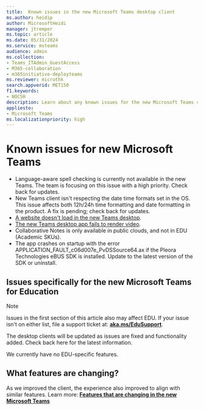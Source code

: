 ```yaml
---
title:  Known issues in the new Microsoft Teams desktop client
ms.author: heidip
author: MicrosoftHeidi
manager: jtremper
ms.topic: article
ms.date: 05/31/2024
ms.service: msteams
audience: admin
ms.collection: 
- Teams_ITAdmin_GuestAccess
- M365-collaboration
- m365initiative-deployteams
ms.reviewer: microthk
search.appverid: MET150
f1.keywords:
- NOCSH
description: Learn about any known issues for the new Microsoft Teams client. 
appliesto: 
- Microsoft Teams
ms.localizationpriority: high
---
```

# Known issues for new Microsoft Teams

- Language-aware spell checking is currently not available in the new Teams. The team is focusing on this issue with a high priority. Check back for updates.
- New Teams client isn't respecting the date time formats set in the OS. This issue affects both 12h/24h time formatting and date formatting in the product. A fix is pending; check back for updates.
- [A website doesn't load in the new Teams desktop](/microsoftteams/troubleshoot/tabs/websites-not-loaded-new-teams).
- [The new Teams desktop app fails to render video](/microsoftteams/troubleshoot/meetings/new-teams-desktop-app-fail-render-video).
- Collaborative Notes is only available in public clouds, and not in EDU (Academic SKUs).
- The app crashes on startup with the error APPLICATION_FAULT_c06d007e_PvDSSource64.ax if the Pleora Technologies eBUS SDK is installed. Update to the latest version of the SDK or uninstall.

## Issues specifically for the new Microsoft Teams for Education

> [!NOTE]
> Issues in the first section of this article also may affect EDU. If your issue isn't on either list, file a support ticket at: [**aka.ms/EduSupport**](https://aka.ms/edusupport).
>
> The desktop clients will be updated as issues are fixed and functionality added. Check back here for the latest information.

We currently have no EDU-specific features.

## What features are changing?

As we improved the client, the experience also improved to align with similar features. Learn more: [**Features that are changing in the new Microsoft Teams**](new-teams-whats-changing.md)
